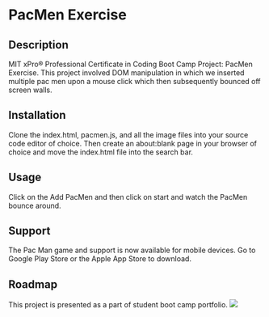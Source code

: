 # PacMen Exercise
## Description
MIT xPro® Professional Certificate in Coding Boot Camp Project: PacMen Exercise. This project involved DOM manipulation in which we inserted multiple pac men upon a mouse click which then subsequently bounced off screen walls. 

## Installation
Clone the index.html, pacmen.js, and all the image files into your source code editor of choice. Then create an about:blank page in your browser of choice and move the index.html file into the search bar.

## Usage
Click on the Add PacMen and then click on start and watch the PacMen bounce around.

## Support
The Pac Man game and support is now available for mobile devices. Go to Google Play Store or the Apple App Store to download.

## Roadmap
This project is presented as a part of student boot camp portfolio.
<img src="./pacmen-screenshot">
